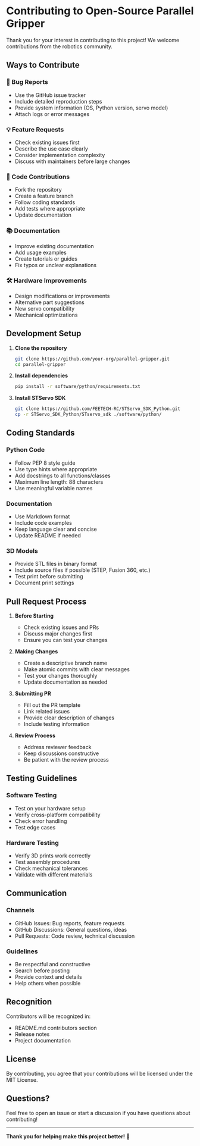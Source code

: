 # Contributing to Open-Source Parallel Gripper

Thank you for your interest in contributing to this project! We welcome contributions from the robotics community.

## Ways to Contribute

### 🐛 Bug Reports
- Use the GitHub issue tracker
- Include detailed reproduction steps
- Provide system information (OS, Python version, servo model)
- Attach logs or error messages

### 💡 Feature Requests
- Check existing issues first
- Describe the use case clearly
- Consider implementation complexity
- Discuss with maintainers before large changes

### 🔧 Code Contributions
- Fork the repository
- Create a feature branch
- Follow coding standards
- Add tests where appropriate
- Update documentation

### 📚 Documentation
- Improve existing documentation
- Add usage examples
- Create tutorials or guides
- Fix typos or unclear explanations

### 🛠️ Hardware Improvements
- Design modifications or improvements
- Alternative part suggestions
- New servo compatibility
- Mechanical optimizations

## Development Setup

1. **Clone the repository**
   ```bash
   git clone https://github.com/your-org/parallel-gripper.git
   cd parallel-gripper
   ```

2. **Install dependencies**
   ```bash
   pip install -r software/python/requirements.txt
   ```

3. **Install STServo SDK**
   ```bash
   git clone https://github.com/FEETECH-RC/STServo_SDK_Python.git
   cp -r STServo_SDK_Python/STservo_sdk ./software/python/
   ```

## Coding Standards

### Python Code
- Follow PEP 8 style guide
- Use type hints where appropriate
- Add docstrings to all functions/classes
- Maximum line length: 88 characters
- Use meaningful variable names

### Documentation
- Use Markdown format
- Include code examples
- Keep language clear and concise
- Update README if needed

### 3D Models
- Provide STL files in binary format
- Include source files if possible (STEP, Fusion 360, etc.)
- Test print before submitting
- Document print settings

## Pull Request Process

1. **Before Starting**
   - Check existing issues and PRs
   - Discuss major changes first
   - Ensure you can test your changes

2. **Making Changes**
   - Create a descriptive branch name
   - Make atomic commits with clear messages
   - Test your changes thoroughly
   - Update documentation as needed

3. **Submitting PR**
   - Fill out the PR template
   - Link related issues
   - Provide clear description of changes
   - Include testing information

4. **Review Process**
   - Address reviewer feedback
   - Keep discussions constructive
   - Be patient with the review process

## Testing Guidelines

### Software Testing
- Test on your hardware setup
- Verify cross-platform compatibility
- Check error handling
- Test edge cases

### Hardware Testing
- Verify 3D prints work correctly
- Test assembly procedures
- Check mechanical tolerances
- Validate with different materials

## Communication

### Channels
- GitHub Issues: Bug reports, feature requests
- GitHub Discussions: General questions, ideas
- Pull Requests: Code review, technical discussion

### Guidelines
- Be respectful and constructive
- Search before posting
- Provide context and details
- Help others when possible

## Recognition

Contributors will be recognized in:
- README.md contributors section
- Release notes
- Project documentation

## License

By contributing, you agree that your contributions will be licensed under the MIT License.

## Questions?

Feel free to open an issue or start a discussion if you have questions about contributing!

---

**Thank you for helping make this project better!** 🤝 
